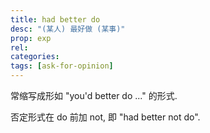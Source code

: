 ```yaml
---
title: had better do
desc: "(某人) 最好做 (某事)"
prop: exp
rel:
categories:
tags: [ask-for-opinion]
---
```


常缩写成形如 "you'd better do ..." 的形式.

否定形式在 do 前加 not, 即 "had better not do".